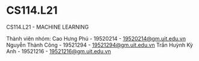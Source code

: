 # CS114.L21
CS114.L21 - MACHINE LEARNING

Thành viên nhóm:
Cao Hưng Phú - 19520214 - 19520214@gm.uit.edu.vn
Nguyễn Thành Công - 19521294 - 19521294@gm.uit.edu.vn
Trần Huỳnh Kỳ Anh - 19521216 - 19521216@gm.uit.edu.vn
